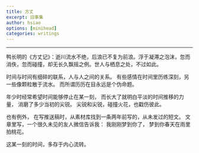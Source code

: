 ```yaml
---
title: 方丈
excerpt: 旧事集
author: hsiao
options: [minihead]
categories: writings
---
```


<hr />

鸭长明的《方丈记》：逝川流水不绝，后浪已不复为前浪。浮于凝滞之泡沫，忽而消佚，忽而碰撞，却无长久飘摇之例。世人与栖息之处，不过如此。

时间与时间有细碎的联系，人与人之间的关系。 有些感情在时间里历练深刻，另一些像颗粒散于流水。 而所谓历历在目永远是个伪命题。

年少时经常希望时间能够停止在某一刻， 而长大了就明白平淡的时间推移的力量， 消磨了多少当初的尖锐。 尖锐和尖锐，碰撞火花，也戳伤彼此。

也有例外， 在写推送稿时，从素材库找到一条两年前写的，从未发过的短文。 文章里写，一个很久未见的友人微信告诉我： 我刚刚梦到你了， 梦到你春天在雨里拍桃花。

这某一刻的时间，多存于内心流转。